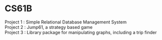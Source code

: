 # CS61B

Project 1 : Simple Relational Database Management System  
Project 2 : Jump61, a strategy based game  
Project 3 : Library package for manipulating graphs, including a trip finder  
